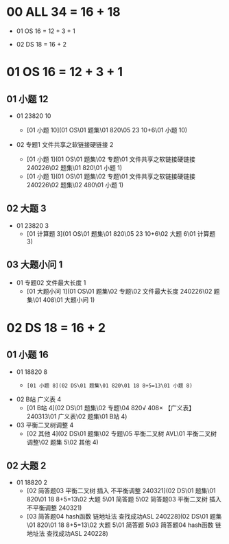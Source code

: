 # 00 ALL 34 = 16 + 18

* 01 OS 16 = 12 + 3 + 1 

* 02 DS 18 = 16 + 2

  

# 01 OS 16 = 12 + 3 + 1 



## 01 小题 12

* 01 23820 10

  * [01 小题 10](01 OS\01 题集\01 820\05 23 10+6\01 小题 10) 

* 02 专题1 文件共享之软链接硬链接 2

  *  [01 小题 1](01 OS\01 题集\02 专题\01 文件共享之软链接硬链接 240226\02 题集\01 820\01 小题 1) 
  *  [01 小题 1](01 OS\01 题集\02 专题\01 文件共享之软链接硬链接 240226\02 题集\02 480\01 小题 1) 

  

## 02 大题 3

* 01 23820 3
  *   [01 计算题 3](01 OS\01 题集\01 820\05 23 10+6\02 大题 6\01 计算题 3) 




## 03  大题小问 1

* 01 专题02 文件最大长度 1
  *   [01 大题小问 1](01 OS\01 题集\02 专题\02 文件最大长度 240226\02 题集\01 408\01 大题小问 1) 




# 02 DS 18 = 16 + 2



## 01 小题 16

* 01 18820 8
  *     [01 小题 8](02 DS\01 题集\01 820\01 18 8+5=13\01 小题 8) 
* 02 B站 广义表 4
  *   [01 B站 4](02 DS\01 题集\02 专题\04 820√ 408× 【广义表】 240313\01 广义表\02 题集\01 B站 4) 
* 03 平衡二叉树调整 4
  *   [02 其他 4](02 DS\01 题集\02 专题\05 平衡二叉树 AVL\01 平衡二叉树 调整\02 题集 5\02 其他 4) 



## 02 大题 2

* 01 18820 2
  *  [02 简答题03 平衡二叉树 插入 不平衡调整 240321](02 DS\01 题集\01 820\01 18 8+5=13\02 大题 5\01 简答题 5\02 简答题03 平衡二叉树 插入 不平衡调整 240321) 
  *    [03 简答题04 hash函数 链地址法 查找成功ASL 240228](02 DS\01 题集\01 820\01 18 8+5=13\02 大题 5\01 简答题 5\03 简答题04 hash函数 链地址法 查找成功ASL 240228) 
